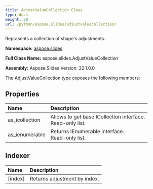 ```yaml
---
title: AdjustValueCollection Class
type: docs
weight: 20
url: /python/aspose.slides/adjustvaluecollection/
---
```


Reprasents a collection of shape's adjustments.

**Namespace:** [aspose.slides](/python/aspose.slides/)

**Full Class Name:** aspose.slides.AdjustValueCollection

**Assembly:**  Aspose.Slides Version: 22.1.0.0

The AdjustValueCollection type exposes the following members:
## **Properties**
|**Name**|**Description**|
| :- | :- |
|as_icollection|Allows to get base ICollection interface.<br/>            Read-only list.|
|as_ienumerable|Returns IEnumerable interface.<br/>            Read-only list.|
## **Indexer**
|**Name**|**Description**|
| :- | :- |
|[index]|Returns adjustment by index.|
